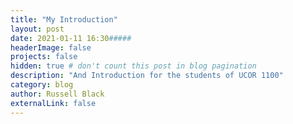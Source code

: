 ```yaml
---
title: "My Introduction"
layout: post
date: 2021-01-11 16:30#####
headerImage: false
projects: false
hidden: true # don't count this post in blog pagination
description: "And Introduction for the students of UCOR 1100"
category: blog
author: Russell Black
externalLink: false
--- 
```

